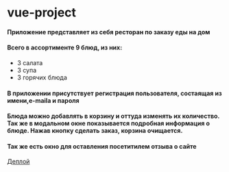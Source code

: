 # vue-project
#### Приложение представляет из себя ресторан по заказу еды на дом
#### Всего в ассортименте 9 блюд, из них:

- 3 салата
- 3 супа
- 3 горячих блюда
#### В приложении присутствует регистрация пользователя, состаящая из имени,e-mailа и пароля

#### Блюда можно добавлять в корзину и оттуда изменять их количество. Так же в модальном окне показывается подробная информация о блюде. Нажав кнопку сделать заказ, корзина очищается.
#### Так же есть окно для оставления посетитилем отзыва о сайте

 [Деплой](https://js-course-project-2-zagidullin-qw3c.vercel.app/#/)
